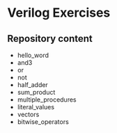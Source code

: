 # Verilog Exercises

## Repository content
- hello_word
- and3
- or
- not
- half_adder
- sum_product
- multiple_procedures
- literal_values
- vectors
- bitwise_operators
